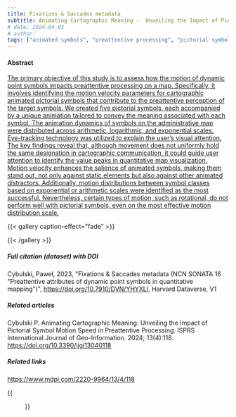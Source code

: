 ```yaml
---
title: Fixations & Saccades metadata
subtitle: Animating Cartographic Meaning -  Unveiling the Impact of Pictorial Symbol Motion Speed in Preattentive Processing
# date: 2024-04-03
# author:
tags: ["animated symbols", "preattentive processing", "pictorial symbols","motion distribution","cartographic design"]
---
```

#### Abstract
[The primary objective of this study is to assess how the motion of dynamic point symbols impacts preattentive processing on a map. Specifically, it involves identifying the motion velocity parameters for cartographic animated pictorial symbols that contribute to the preattentive perception of the target symbols. We created five pictorial symbols, each accompanied by a unique animation tailored to convey the meaning associated with each symbol. The animation dynamics of symbols on the administrative map were distributed across arithmetic, logarithmic, and exponential scales. Eye-tracking technology was utilized to explain the user’s visual attention. The key findings reveal that, although movement does not uniformly hold the same designation in cartographic communication, it could guide user attention to identify the value peaks in quantitative map visualization. Motion velocity enhances the salience of animated symbols, making them stand out, not only against static elements but also against other animated distractors. Additionally, motion distributions between symbol classes based on exponential or arithmetic scales were identified as the most successful. Nevertheless, certain types of motion, such as rotational, do not perform well with pictorial symbols, even on the most effective motion distribution scale.](https://www.mdpi.com/2220-9964/13/4/118)

{{< gallery caption-effect="fade" >}}

{{< /gallery >}}
##### Full citation (dataset) with DOI
Cybulski, Paweł, 2023, "Fixations & Saccades metadata (NCN SONATA 16 "Preattentive attributes of dynamic point symbols in quantitative mapping")", https://doi.org/10.7910/DVN/YHYXLI, Harvard Dataverse, V1

##### Related articles
Cybulski P. Animating Cartographic Meaning: Unveiling the Impact of Pictorial Symbol Motion Speed in Preattentive Processing. ISPRS International Journal of Geo-Information. 2024; 13(4):118. https://doi.org/10.3390/ijgi13040118

##### Related links
https://www.mdpi.com/2220-9964/13/4/118

{{<figure src="/Open-Metadata-Platform-for-Map-Usability_v2/img/img09.jpg">}}
<!--more-->